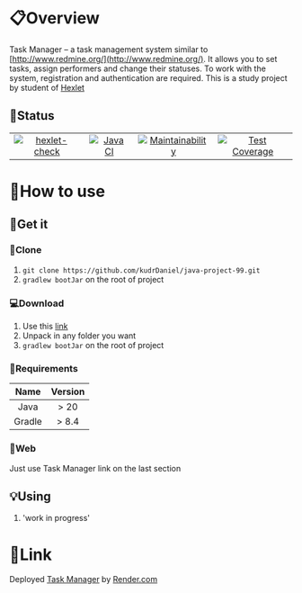 # :clipboard:Overview
Task Manager – a task management system similar to [http://www.redmine.org/](http://www.redmine.org/). It allows you to set tasks, assign performers and change their statuses. To work with the system, registration and authentication are required.
This is a study project by student of [Hexlet](https://hexlet.io/)

## :memo:Status
|  |  |  |  |
| :-: | :-: | :-: | :-: |
| [![hexlet-check](https://github.com/kudrDaniel/java-project-99/actions/workflows/hexlet-check.yml/badge.svg)](https://github.com/kudrDaniel/java-project-99/actions) | [![Java CI](https://github.com/kudrDaniel/java-project-99/actions/workflows/build-check.yml/badge.svg)](https://github.com/kudrDaniel/java-project-99/actions/workflows/build-check.yml) | [![Maintainability](https://api.codeclimate.com/v1/badges/878325aa7068832328fc/maintainability)](https://codeclimate.com/github/kudrDaniel/java-project-99/maintainability) | [![Test Coverage](https://api.codeclimate.com/v1/badges/878325aa7068832328fc/test_coverage)](https://codeclimate.com/github/kudrDaniel/java-project-99/test_coverage) |

# :file_folder:How to use
## :key:Get it
### :floppy_disk:Clone
1. `git clone https://github.com/kudrDaniel/java-project-99.git`
1. `gradlew bootJar` on the root of project

### :computer:Download
1. Use this [link](https://github.com/kudrDaniel/java-project-99/archive/refs/heads/main.zip)
1. Unpack in any folder you want
1. `gradlew bootJar` on the root of project

### :loudspeaker:Requirements
| Name | Version  |
| :-: | :-: |
| Java | > 20 |
| Gradle | > 8.4 |

### :crystal_ball:Web
Just use Task Manager link on the last section

## :bulb:Using
1. 'work in progress'

# :flags:Link
Deployed [Task Manager](https://task-manager-qvl2.onrender.com) by [Render.com](https://render.com)
